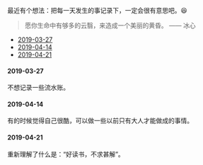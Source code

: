 最近有个想法：把每一天发生的事记录下，一定会很有意思吧。:laughing:

> 愿你生命中有够多的云翳，来造成一个美丽的黄昏。    —— 冰心

* [2019-03-27](#user-content-20190327)
* [2019-04-14](#user-content-20190414)
* [2019-04-21](#user-content-20190421)

#### 2019-03-27
<span id='20190327'>
不想记录一些流水账。
</span>

#### 2019-04-14
<span id='20190414'>
有的时候觉得自己很酷，可以做一些以前只有大人才能做成的事情。
</span>

#### 2019-04-21
<span id='20190421'>
重新理解了什么是：“好读书，不求甚解”。
</span>
